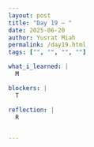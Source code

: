 ```yaml
---
layout: post
title: "Day 19 – "
date: 2025-06-20
author: Yusrat Miah
permalink: /day19.html
tags: ["", "", "", ""]

what_i_learned: |
  M

blockers: |
  T

reflection: |
  R


---
```

